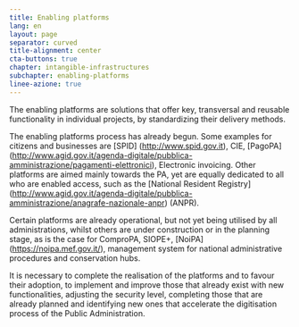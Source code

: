```yaml
---
title: Enabling platforms
lang: en
layout: page
separator: curved
title-alignment: center
cta-buttons: true
chapter: intangible-infrastructures
subchapter: enabling-platforms
linee-azione: true
---
```

The enabling platforms are solutions that offer key, transversal and reusable functionality in individual projects, by standardizing their delivery methods.

The enabling platforms process has already begun. Some examples for citizens and businesses are [SPID] (http://www.spid.gov.it), CIE, [PagoPA] (http://www.agid.gov.it/agenda-digitale/pubblica-amministrazione/pagamenti-elettronici), Electronic invoicing. Other platforms are aimed mainly towards the PA, yet are equally dedicated to all who are enabled access, such as the [National Resident Registry] (http://www.agid.gov.it/agenda-digitale/pubblica-amministrazione/anagrafe-nazionale-anpr) (ANPR).

Certain platforms are already operational, but not yet being utilised by all administrations, whilst others are under construction or in the planning stage, as is the case for ComproPA, SIOPE+, [NoiPA] (https://noipa.mef.gov.it/), management system for national administrative procedures and conservation hubs.

It is necessary to complete the realisation of the platforms and to favour their adoption, to implement and improve those that already exist with new functionalities, adjusting the security level, completing those that are already planned and identifying new ones that accelerate the digitisation process of the Public Administration.
